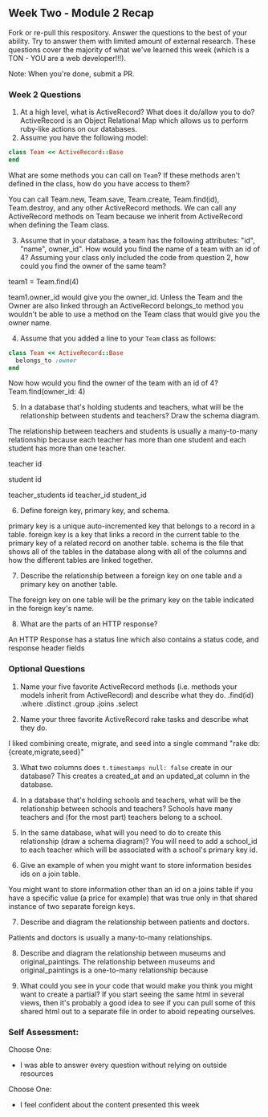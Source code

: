 ## Week Two - Module 2 Recap

Fork or re-pull this respository. Answer the questions to the best of your ability. Try to answer them with limited amount of external research. These questions cover the majority of what we've learned this week (which is a TON - YOU are a web developer!!!).

Note: When you're done, submit a PR.


### Week 2 Questions

1. At a high level, what is ActiveRecord? What does it do/allow you to do?
ActiveRecord is an Object Relational Map which allows us to perform ruby-like actions on our databases.
2. Assume you have the following model:

```ruby
class Team << ActiveRecord::Base
end
```

What are some methods you can call on `Team`? If these methods aren't defined in the class, how do you have access to them?

You can call Team.new, Team.save, Team.create, Team.find(id), Team.destroy, and any other ActiveRecord methods. We can call any ActiveRecord methods on Team because we inherit from ActiveRecord when defining the Team class.

3. Assume that in your database, a team has the following attributes: "id", "name", owner_id". How would you find the name of a team with an id of 4? Assuming your class only included the code from question 2, how could you find the owner of the same team?

team1 = Team.find(4)

team1.owner_id would give you the owner_id. Unless the Team and the Owner are also linked through an ActiveRecord belongs_to method you wouldn't be able to use a method on the Team class that would give you the owner name.

4. Assume that you added a line to your `Team` class as follows:

```ruby
class Team << ActiveRecord::Base
  belongs_to :owner
end
```

Now how would you find the owner of the team with an id of 4?
Team.find(owner_id: 4)

5. In a database that's holding students and teachers, what will be the relationship between students and teachers? Draw the schema diagram.

The relationship between teachers and students is usually a many-to-many relationship because each teacher has more than one student and each student has more than one teacher.

teacher
id

student
id

teacher_students
id
teacher_id
student_id

6. Define foreign key, primary key, and schema.

primary key is a unique auto-incremented key that belongs to a record in a table.
foreign key is a key that links a record in the current table to the primary key of a related record on another table.
schema is the file that shows all of the tables in the database along with all of the columns and how the different tables are linked together.

7. Describe the relationship between a foreign key on one table and a primary key on another table.

The foreign key on one table will be the primary key on the table indicated in the foreign key's name.

8. What are the parts of an HTTP response?

An HTTP Response has a status line which also contains a status code, and response header fields

### Optional Questions

1. Name your five favorite ActiveRecord methods (i.e. methods your models inherit from ActiveRecord) and describe what they do.
.find(id)
.where
.distinct
.group
.joins
.select

2. Name your three favorite ActiveRecord rake tasks and describe what they do.

I liked combining create, migrate, and seed into a single command "rake db:{create,migrate,seed}"

3. What two columns does `t.timestamps null: false` create in our database?
This creates a created_at and an updated_at column in the database.

4. In a database that's holding schools and teachers, what will be the relationship between schools and teachers?
Schools have many teachers and (for the most part) teachers belong to a school.

5. In the same database, what will you need to do to create this relationship (draw a schema diagram)?
You will need to add a school_id to each teacher which will be associated with a school's primary key id.

6. Give an example of when you might want to store information besides ids on a join table.

You might want to store information other than an id on a joins table if you have a specific value (a price for example) that was true only in that shared instance of two separate foreign keys.

7. Describe and diagram the relationship between patients and doctors.

Patients and doctors is usually a many-to-many relationships.

8. Describe and diagram the relationship between museums and original_paintings.
The relationship between museums and original_paintings is a one-to-many relationship because

9. What could you see in your code that would make you think you might want to create a partial?
If you start seeing the same html in several views, then it's probably a good idea to see if you can pull some of this shared html out to a separate file in order to aboid repeating ourselves.

### Self Assessment:
Choose One:
* I was able to answer every question without relying on outside resources


Choose One:
* I feel confident about the content presented this week
